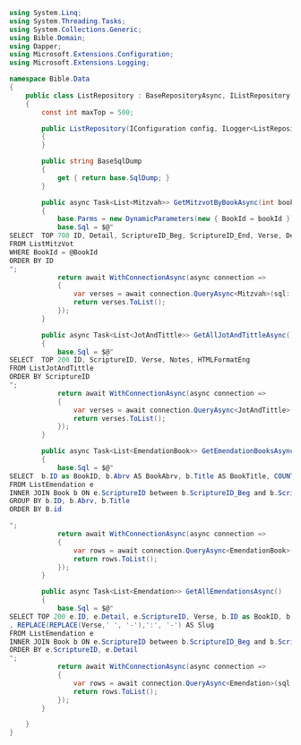 ﻿```csharp
using System.Linq;
using System.Threading.Tasks;
using System.Collections.Generic;
using Bible.Domain;
using Dapper;
using Microsoft.Extensions.Configuration;
using Microsoft.Extensions.Logging;

namespace Bible.Data
{
	public class ListRepository : BaseRepositoryAsync, IListRepository
	{
		const int maxTop = 500;

		public ListRepository(IConfiguration config, ILogger<ListRepository> logger) : base(config, logger)
		{
		}

		public string BaseSqlDump
		{
			get { return base.SqlDump; }
		}

		public async Task<List<Mitzvah>> GetMitzvotByBookAsync(int bookId)
		{
			base.Parms = new DynamicParameters(new { BookId = bookId });
			base.Sql = $@"
SELECT  TOP 700 ID, Detail, ScriptureID_Beg, ScriptureID_End, Verse, Descr
FROM ListMitzVot
WHERE BookId = @BookId
ORDER BY ID
";
			return await WithConnectionAsync(async connection =>
			{
				var verses = await connection.QueryAsync<Mitzvah>(sql: base.Sql, param: base.Parms);
				return verses.ToList();
			});
		}

		public async Task<List<JotAndTittle>> GetAllJotAndTittleAsync()
		{
			base.Sql = $@"
SELECT  TOP 200 ID, ScriptureID, Verse, Notes, HTMLFormatEng
FROM ListJotAndTittle
ORDER BY ScriptureID
";
			return await WithConnectionAsync(async connection =>
			{
				var verses = await connection.QueryAsync<JotAndTittle>(sql: base.Sql);
				return verses.ToList();
			});
		}

		public async Task<List<EmendationBook>> GetEmendationBooksAsync()
		{
			base.Sql = $@"
SELECT  b.ID as BookID, b.Abrv AS BookAbrv, b.Title AS BookTitle, COUNT(*) AS RowCnt
FROM ListEmendation e
INNER JOIN Book b ON e.ScriptureID between b.ScriptureID_Beg and b.ScriptureID_End
GROUP BY b.ID, b.Abrv, b.Title
ORDER BY B.id

";
			return await WithConnectionAsync(async connection =>
			{
				var rows = await connection.QueryAsync<EmendationBook>(sql: base.Sql);
				return rows.ToList();
			});
		}

		public async Task<List<Emendation>> GetAllEmendationsAsync()
		{
			base.Sql = $@"
SELECT TOP 200 e.ID, e.Detail, e.ScriptureID, Verse, b.ID as BookID, b.Abrv AS BookAbrv
, REPLACE(REPLACE(Verse,' ', '-'),':', '-') AS Slug
FROM ListEmendation e
INNER JOIN Book b ON e.ScriptureID between b.ScriptureID_Beg and b.ScriptureID_End
ORDER BY e.ScriptureID, e.Detail
";
			return await WithConnectionAsync(async connection =>
			{
				var rows = await connection.QueryAsync<Emendation>(sql: base.Sql);
				return rows.ToList();
			});
		}

	}
}

```